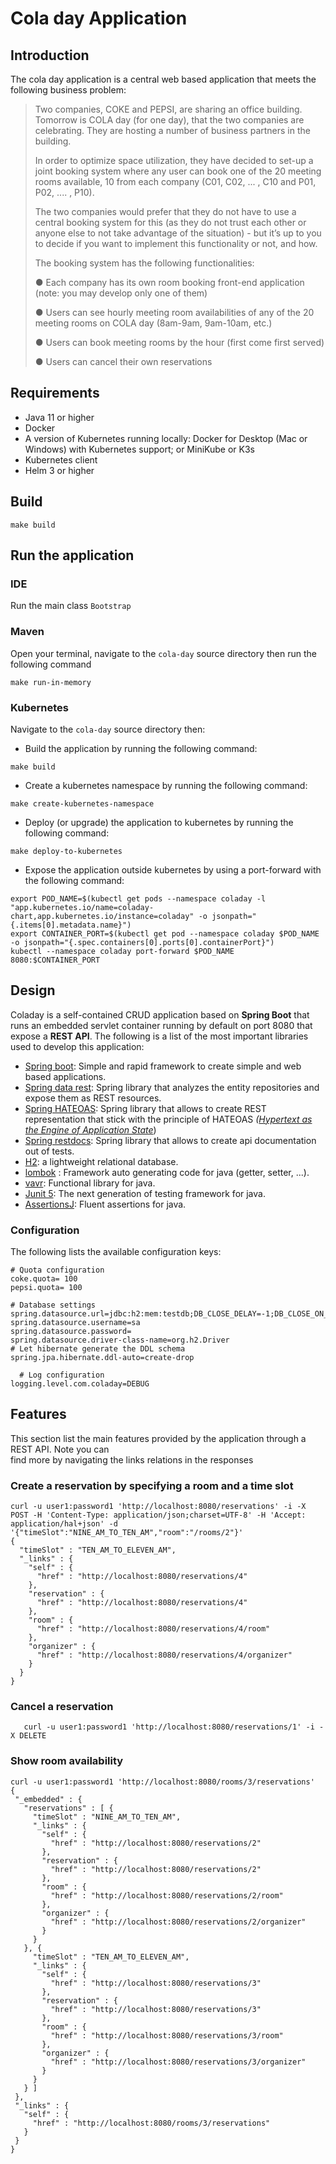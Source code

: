 # Cola day Application

## Introduction

The cola day application is a central web based application that meets the following business problem: 

> Two companies, COKE and PEPSI, are sharing an office building. Tomorrow is COLA day (for one day), that the two companies are celebrating.  They are hosting a number of business partners in the building.
> 
>  In order to optimize space utilization, they have decided to set-up a joint booking system where any user can book one of the 20 meeting rooms available, 10 from each company (C01, C02, ... , C10 and P01, P02, .... , P10).
>   
>  The two companies would prefer that they do not  have to use a central booking system for this (as they do not trust each other or anyone else to not take advantage of the situation) - but it’s up to you to decide if you want to implement this functionality or not, and how. 
>  
>  The booking system has the following functionalities: 
>  
> ● Each company has its own room booking front-end  application (note: you may develop only one of them)
>  
>  ● Users can see hourly meeting room availabilities of any of the 20 meeting rooms on COLA day (8am-9am, 9am-10am, etc.)
>  
> ● Users can book meeting rooms by  the hour (first come first served)
> 
> ● Users can cancel their own reservations


## Requirements

 - Java 11 or higher
 - Docker
 - A version of Kubernetes running locally: Docker for Desktop (Mac or Windows) with Kubernetes support; or MiniKube or K3s
 - Kubernetes client
 - Helm 3 or higher

## Build
  
```  
make build
```

## Run the application

###  IDE

Run the main class `Bootstrap`

###  Maven

Open your terminal, navigate to the `cola-day` source directory then run the following command 
```
make run-in-memory
```

### Kubernetes

Navigate to the `cola-day` source directory then:

- Build the application by running the following command:
```
make build
```

- Create a kubernetes namespace by running the following command:
```
make create-kubernetes-namespace
```
- Deploy (or upgrade) the application to kubernetes by running the following command:
```
make deploy-to-kubernetes
```
- Expose the application outside kubernetes by using a port-forward with the following command:
```
export POD_NAME=$(kubectl get pods --namespace coladay -l "app.kubernetes.io/name=coladay-chart,app.kubernetes.io/instance=coladay" -o jsonpath="{.items[0].metadata.name}")
export CONTAINER_PORT=$(kubectl get pod --namespace coladay $POD_NAME -o jsonpath="{.spec.containers[0].ports[0].containerPort}")
kubectl --namespace coladay port-forward $POD_NAME 8080:$CONTAINER_PORT 
```

## Design

Coladay is a self-contained CRUD application based on **Spring Boot** that runs an embedded servlet 
container running by default on port 8080 that expose a **REST API**. The following is a list of the
most important libraries used to develop this application:

 - [Spring boot](https://spring.io/projects/spring-boot): Simple and rapid framework to create simple and web based applications.
 - [Spring data rest](https://projects.spring.io/spring-data-rest/): Spring library that analyzes the entity repositories and expose them as REST resources.
 - [Spring HATEOAS](https://spring.io/projects/spring-hateoas):  Spring library that allows to create REST representation that stick with the principle of HATEOAS *([Hypertext as the Engine of Application State](https://www.wikiwand.com/en/HATEOAS)*)
 - [Spring restdocs](https://docs.spring.io/spring-restdocs/docs/2.0.0.RELEASE/reference/html5/#introduction): Spring library that allows to create api documentation out of tests.
 - [H2](http://www.h2database.com/html/main.html): a lightweight relational database.
 - [lombok](https://projectlombok.org/) : Framework auto generating code for java (getter, setter, ...).
 - [vavr](http://www.vavr.io): Functional library for java.
 - [Junit 5](https://junit.org/junit5/): The next generation of testing framework for java.
 - [AssertionsJ](http://joel-costigliola.github.io/assertj/): Fluent assertions for java.

### Configuration

The following lists the available configuration keys:

```
# Quota configuration  
coke.quota= 100  
pepsi.quota= 100  

# Database settings 
spring.datasource.url=jdbc:h2:mem:testdb;DB_CLOSE_DELAY=-1;DB_CLOSE_ON_EXIT=FALSE;Mode=MYSQL  
spring.datasource.username=sa  
spring.datasource.password=  
spring.datasource.driver-class-name=org.h2.Driver  
# Let hibernate generate the DDL schema  
spring.jpa.hibernate.ddl-auto=create-drop  

  # Log configuration  
logging.level.com.coladay=DEBUG
```

## Features

This section list the main features provided by the application through a REST API.  Note you can   
find more by navigating the links relations in the responses

### Create a reservation by specifying a room and a time slot

```
curl -u user1:password1 'http://localhost:8080/reservations' -i -X POST -H 'Content-Type: application/json;charset=UTF-8' -H 'Accept: application/hal+json' -d '{"timeSlot":"NINE_AM_TO_TEN_AM","room":"/rooms/2"}'
{
  "timeSlot" : "TEN_AM_TO_ELEVEN_AM",
  "_links" : {
    "self" : {
      "href" : "http://localhost:8080/reservations/4"
    },
    "reservation" : {
      "href" : "http://localhost:8080/reservations/4"
    },
    "room" : {
      "href" : "http://localhost:8080/reservations/4/room"
    },
    "organizer" : {
      "href" : "http://localhost:8080/reservations/4/organizer"
    }
  }
}

```
###  Cancel a reservation
 ```
    curl -u user1:password1 'http://localhost:8080/reservations/1' -i -X DELETE
```

### Show room availability
 ```  
 curl -u user1:password1 'http://localhost:8080/rooms/3/reservations'
{
  "_embedded" : {
    "reservations" : [ {
      "timeSlot" : "NINE_AM_TO_TEN_AM",
      "_links" : {
        "self" : {
          "href" : "http://localhost:8080/reservations/2"
        },
        "reservation" : {
          "href" : "http://localhost:8080/reservations/2"
        },
        "room" : {
          "href" : "http://localhost:8080/reservations/2/room"
        },
        "organizer" : {
          "href" : "http://localhost:8080/reservations/2/organizer"
        }
      }
    }, {
      "timeSlot" : "TEN_AM_TO_ELEVEN_AM",
      "_links" : {
        "self" : {
          "href" : "http://localhost:8080/reservations/3"
        },
        "reservation" : {
          "href" : "http://localhost:8080/reservations/3"
        },
        "room" : {
          "href" : "http://localhost:8080/reservations/3/room"
        },
        "organizer" : {
          "href" : "http://localhost:8080/reservations/3/organizer"
        }
      }
    } ]
  },
  "_links" : {
    "self" : {
      "href" : "http://localhost:8080/rooms/3/reservations"
    }
  }
}      
```
